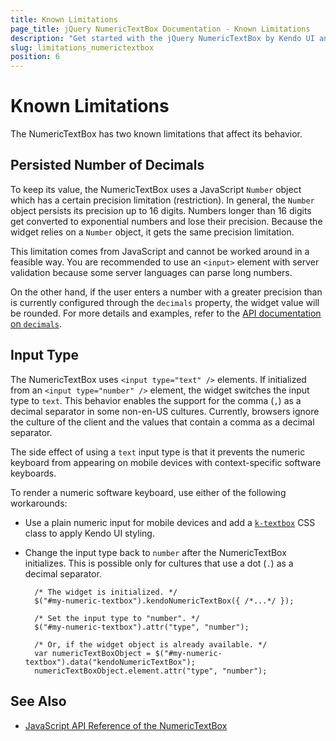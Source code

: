 ```yaml
---
title: Known Limitations
page_title: jQuery NumericTextBox Documentation - Known Limitations
description: "Get started with the jQuery NumericTextBox by Kendo UI and learn how to create, initialize, and enable the widget."
slug: limitations_numerictextbox
position: 6
---
```


# Known Limitations

The NumericTextBox has two known limitations that affect its behavior.

## Persisted Number of Decimals

To keep its value, the NumericTextBox uses a JavaScript `Number` object which has a certain precision limitation (restriction). In general, the `Number` object persists its precision up to 16 digits. Numbers longer than 16 digits get converted to exponential numbers and lose their precision. Because the widget relies on a `Number` object, it gets the same precision limitation.

This limitation comes from JavaScript and cannot be worked around in a feasible way. You are recommended to use an `<input>` element with server validation because some server languages can parse long numbers.

On the other hand, if the user enters a number with a greater precision than is currently configured through the `decimals` property, the widget value will be rounded. For more details and examples, refer to the [API documentation on `decimals`](/api/javascript/ui/numerictextbox/configuration/decimals).

## Input Type

The NumericTextBox uses `<input type="text" />` elements. If initialized from an `<input type="number" />` element, the widget switches the input type to `text`. This behavior enables the support for the comma (`,`) as a decimal separator in some non-en-US cultures. Currently, browsers ignore the culture of the client and the values that contain a comma as a decimal separator.

The side effect of using a `text` input type is that it prevents the numeric keyboard from appearing on mobile devices with context-specific software keyboards.

To render a numeric software keyboard, use either of the following workarounds:
* Use a plain numeric input for mobile devices and add a [`k-textbox`](/web/appearance-styling#primitives) CSS class to apply Kendo UI styling.
* Change the input type back to `number` after the NumericTextBox initializes. This is possible only for cultures that use a dot (`.`) as a decimal separator.

        /* The widget is initialized. */
        $("#my-numeric-textbox").kendoNumericTextBox({ /*...*/ });

        /* Set the input type to "number". */
        $("#my-numeric-textbox").attr("type", "number");

        /* Or, if the widget object is already available. */
        var numericTextBoxObject = $("#my-numeric-textbox").data("kendoNumericTextBox");
        numericTextBoxObject.element.attr("type", "number");

## See Also

* [JavaScript API Reference of the NumericTextBox](/api/javascript/ui/numerictextbox)
